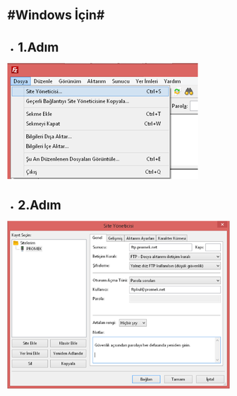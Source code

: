 # **\#Windows İçin\#**

* # **1.Adım**

![](/assets/filezilla1.png)

* # **2.Adım**

![](/assets/filezilla2.png)

